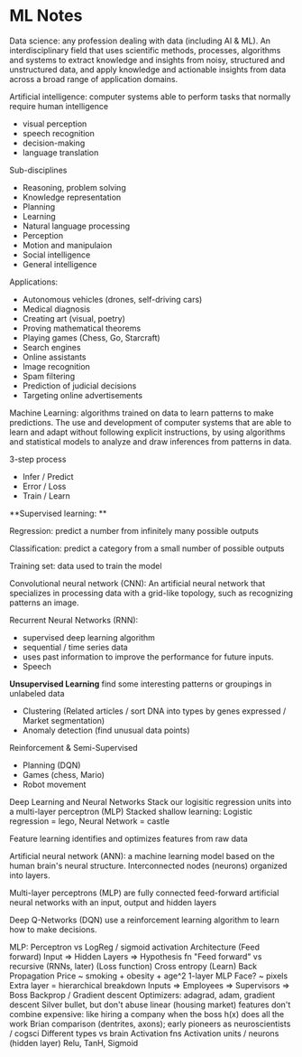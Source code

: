 # ML Notes

Data science: any profession dealing with data (including AI & ML). An interdisciplinary field that uses scientific methods, processes, algorithms and systems to extract knowledge and insights from noisy, structured and unstructured data, and apply knowledge and actionable insights from data across a broad range of application domains.

Artificial intelligence: computer systems able to perform tasks that normally require human intelligence
  - visual perception
  - speech recognition
  - decision-making
  - language translation

Sub-disciplines
  - Reasoning, problem solving
  - Knowledge representation
  - Planning
  - Learning
  - Natural language processing
  - Perception
  - Motion and manipulaion
  - Social intelligence
  - General intelligence

Applications:
  - Autonomous vehicles (drones, self-driving cars)
  - Medical diagnosis
  - Creating art (visual, poetry)
  - Proving mathematical theorems
  - Playing games (Chess, Go, Starcraft)
  - Search engines
  - Online assistants
  - Image recognition
  - Spam filtering
  - Prediction of judicial decisions
  - Targeting online advertisements

Machine Learning: algorithms trained on data to learn patterns to make predictions. The use and development of computer systems that are able to learn and adapt without following explicit instructions, by using algorithms and statistical models to analyze and draw inferences from patterns in data.

3-step process
  - Infer / Predict
  - Error / Loss
  - Train / Learn

**Supervised learning: **

Regression: predict a number from infinitely many possible outputs

Classification: predict a category from a small number of possible outputs

Training set: data used to train the model

Convolutional neural network (CNN): An artificial neural network that specializes in processing data with a grid-like topology, such as recognizing patterns an image. 

Recurrent Neural Networks (RNN):
  - supervised deep learning algorithm
  - sequential / time series data
  - uses past information to improve the performance for future inputs.
  - Speech 

**Unsupervised Learning** find some interesting patterns or groupings in unlabeled data
  - Clustering (Related articles / sort DNA into types by genes expressed /  Market segmentation)
  - Anomaly detection (find unusual data points)

Reinforcement & Semi-Supervised
  - Planning (DQN)
  - Games (chess, Mario)
  - Robot movement

Deep Learning and Neural Networks
Stack our logisitic regression units into a multi-layer perceptron (MLP)
Stacked shallow learning: Logistic regression = lego, Neural Network = castle

Feature learning identifies and optimizes features from raw data

Artificial neural network (ANN): a machine learning model based on the human brain's neural structure. Interconnected nodes (neurons) organized into layers.

Multi-layer perceptrons (MLP) are fully connected feed-forward artificial neural networks with an input, output and hidden layers




Deep Q-Networks (DQN) use a reinforcement learning algorithm to learn how to make decisions.



MLP: Perceptron vs LogReg / sigmoid activation
Architecture
(Feed forward) Input => Hidden Layers => Hypothesis fn
"Feed forward" vs recursive (RNNs, later)
(Loss function) Cross entropy
(Learn) Back Propagation
Price ~ smoking + obesity + age^2
1-layer MLP
Face? ~ pixels
Extra layer = hierarchical breakdown
Inputs => Employees => Supervisors => Boss
Backprop / Gradient descent
Optimizers: adagrad, adam, gradient descent
Silver bullet, but don't abuse
linear (housing market)
features don't combine
expensive: like hiring a company when the boss h(x) does all the work
Brian comparison (dentrites, axons); early pioneers as neuroscientists / cogsci
Different types
vs brain
Activation fns
Activation units / neurons (hidden layer)
Relu, TanH, Sigmoid
